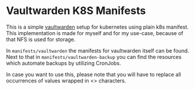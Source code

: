 # Vaultwarden K8S Manifests

This is a simple [vaultwarden](https://github.com/dani-garcia/vaultwarden/wiki) setup for kubernetes using plain k8s manifest.
This implementation is made for myself and for my use-case, because of that NFS is used for storage.

In `manifests/vaultwarden` the manifests for vaultwarden itself can be found. 
Next to that in `manifests/vaultwarden-backup` you can find the resources which automate backups by utilizing CronJobs.

In case you want to use this, please note that you will have to replace all occurrences of values wrapped in <> characters. 